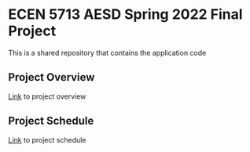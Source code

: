 # ECEN 5713 AESD Spring 2022 Final Project

This is a shared repository that contains the application code

## Project Overview
[Link](https://github.com/cu-ecen-aeld/final-project-vishalraj3112/wiki/Project-Overview) to project overview

## Project Schedule
[Link](https://github.com/cu-ecen-aeld/final-project-vishalraj3112/wiki/Project-Schedule) to project schedule
